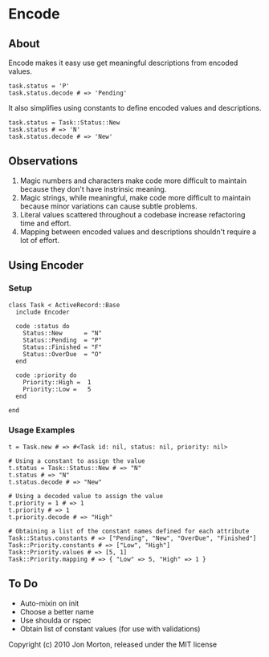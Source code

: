# Encode

## About

Encode makes it easy use get meaningful descriptions from encoded values.

    task.status = 'P'
    task.status.decode # => 'Pending'
    
It also simplifies using constants to define encoded values and descriptions.

    task.status = Task::Status::New
    task.status # => 'N'
    task.status.decode # => 'New'

## Observations

1. Magic numbers and characters make code more difficult to maintain because they don't have instrinsic meaning.
1. Magic strings, while meaningful, make code more difficult to maintain because minor variations can cause subtle problems.
1. Literal values scattered throughout a codebase increase refactoring time and effort.
1. Mapping between encoded values and descriptions shouldn't require a lot of effort.

## Using Encoder

### Setup
    class Task < ActiveRecord::Base
      include Encoder
  
      code :status do
        Status::New      = "N"
        Status::Pending  = "P"
        Status::Finished = "F"
        Status::OverDue  = "O"
      end
  
      code :priority do
        Priority::High =  1
        Priority::Low =   5
      end
  
    end

### Usage Examples
    t = Task.new # => #<Task id: nil, status: nil, priority: nil>

    # Using a constant to assign the value
    t.status = Task::Status::New # => "N"
    t.status # => "N"
    t.status.decode # => "New"

    # Using a decoded value to assign the value
    t.priority = 1 # => 1
    t.priority # => 1
    t.priority.decode # => "High"

    # Obtaining a list of the constant names defined for each attribute
    Task::Status.constants # => ["Pending", "New", "OverDue", "Finished"]
    Task::Priority.constants # => ["Low", "High"]
    Task::Priority.values # => [5, 1]
    Task::Priority.mapping # => { "Low" => 5, "High" => 1 }
    

## To Do

- Auto-mixin on init
- Choose a better name
- Use shoulda or rspec
- Obtain list of constant values (for use with validations)

Copyright (c) 2010 Jon Morton, released under the MIT license
